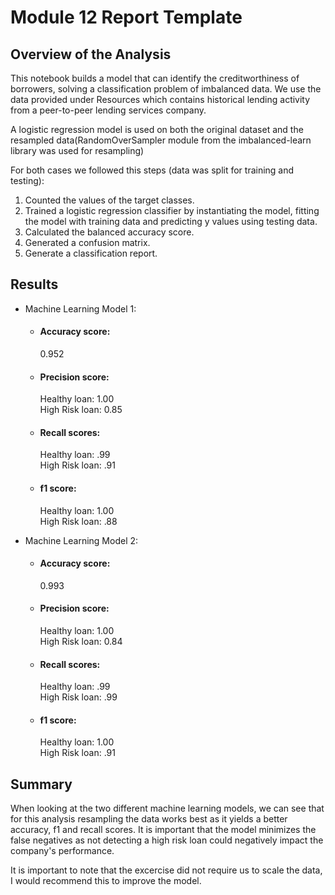 # Module 12 Report Template

## Overview of the Analysis
This notebook builds a model that can identify the creditworthiness of borrowers, solving a classification problem of imbalanced data. We use the data provided under Resources which contains historical lending activity from a peer-to-peer lending services company.

A logistic regression model is used on both the original dataset and the resampled data(RandomOverSampler module from the imbalanced-learn library was used for resampling)

For both cases we followed this steps (data was split for training and testing):
1) Counted the values of the target classes.
3) Trained a logistic regression classifier by instantiating the model, fitting the model with training data and predicting y values using testing data. 
4) Calculated the balanced accuracy score.
5) Generated a confusion matrix.
6) Generate a classification report.

## Results

* Machine Learning Model 1:
  - #### Accuracy score:
    0.952
  - #### Precision score:
    Healthy loan: 1.00 <br> 
    High Risk loan: 0.85
  - #### Recall scores:
    Healthy loan: .99 <br> 
    High Risk loan: .91
  - #### f1 score:
    Healthy loan: 1.00 <br> 
    High Risk loan: .88

* Machine Learning Model 2:
  - #### Accuracy score:
    0.993
  - #### Precision score:
    Healthy loan: 1.00 <br> 
    High Risk loan: 0.84
  - #### Recall scores:
    Healthy loan: .99 <br> 
    High Risk loan: .99
  - #### f1 score:
    Healthy loan: 1.00 <br> 
    High Risk loan: .91

## Summary

When looking at the two different machine learning models, we can see that for this analysis resampling the data works best as it yields a better accuracy, f1 and recall scores. It is important that the model minimizes the false negatives as not detecting a high risk loan could negatively impact the company's performance. 

It is important to note that the excercise did not require us to scale the data, I would recommend this to improve the model.
